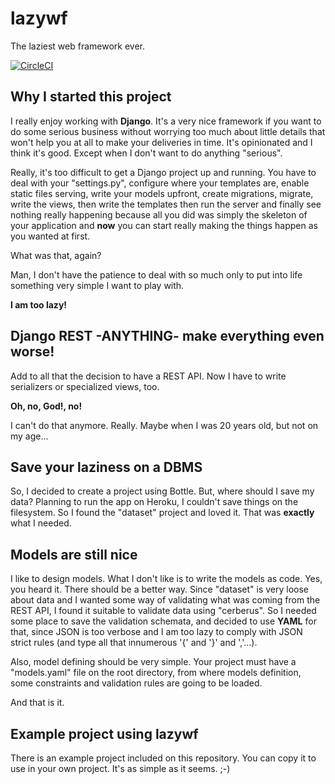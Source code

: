 # lazywf

The laziest web framework ever.

[![CircleCI](https://circleci.com/gh/cleberzavadniak/lazywf/tree/master.svg?style=svg)](https://circleci.com/gh/cleberzavadniak/lazywf/tree/master)

## Why I started this project

I really enjoy working with **Django**. It's a very nice
framework if you want to do some serious business without
worrying too much about little details that won't help you
at all to make your deliveries in time. It's opinionated
and I think it's good. Except when I don't want to do
anything "serious".

Really, it's too difficult to get a Django project up and
running. You have to deal with your "settings.py",
configure where your templates are, enable static files
serving, write your models upfront, create migrations,
migrate, write the views, then write the templates then
run the server and finally see nothing really happening
because all you did was simply the skeleton of your
application and **now** you can start really making the
things happen as you wanted at first.

What was that, again?

Man, I don't have the patience to deal with so much only
to put into life something very simple I want to play with.

**I am too lazy!**

## Django REST -ANYTHING- make everything even worse!

Add to all that the decision to have a REST API. Now I have
to write serializers or specialized views, too.

**Oh, no, God!, no!**

I can't do that anymore. Really. Maybe when I was 20 years
old, but not on my age...

## Save your laziness on a DBMS

So, I decided to create a project using Bottle. But, where
should I save my data? Planning to run the app on Heroku, I
couldn't save things on the filesystem. So I found the
"dataset" project and loved it. That was **exactly** what I
needed.

## Models are still nice

I like to design models. What I don't like is to write the
models as code. Yes, you heard it. There should be a better
way.
Since "dataset" is very loose about data and I wanted some
way of validating what was coming from the REST API, I
found it suitable to validate data using "cerberus". So I
needed some place to save the validation schemata, and
decided to use **YAML** for that, since JSON is too verbose
and I am too lazy to comply with JSON strict rules (and
type all that innumerous '{' and '}' and ','...).

Also, model defining should be very simple. Your project
must have a "models.yaml" file on the root directory, from
where models definition, some constraints and validation
rules are going to be loaded.

And that is it.

## Example project using lazywf

There is an example project included on this repository.
You can copy it to use in your own project. It's as simple
as it seems. ;-)
